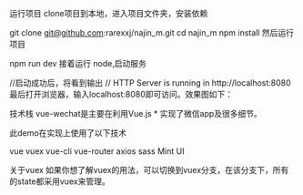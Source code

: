 运行项目
clone项目到本地，进入项目文件夹，安装依赖

git clone git@github.com:rarexxj/najin_m.git
cd najin_m
npm install
然后运行项目

npm run dev
接着运行 node,启动服务

//启动成功后，将看到输出
// HTTP Server is running in http://localhost:8080
最后打开浏览器，输入localhost:8080即可访问。效果图如下：

技术栈
vue-wechat是主要在利用Vue.js * 实现了微信app及很多细节。

此demo在实现上使用了以下技术

vue
vuex
vue-cli
vue-router
axios
sass
Mint UI

关于vuex
如果你想了解vuex的用法，可以切换到vuex分支，在该分支下，所有的state都采用vuex来管理。